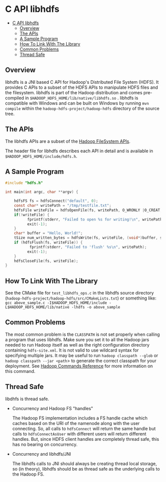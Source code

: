 <!---
  Licensed under the Apache License, Version 2.0 (the "License");
  you may not use this file except in compliance with the License.
  You may obtain a copy of the License at

   http://www.apache.org/licenses/LICENSE-2.0

  Unless required by applicable law or agreed to in writing, software
  distributed under the License is distributed on an "AS IS" BASIS,
  WITHOUT WARRANTIES OR CONDITIONS OF ANY KIND, either express or implied.
  See the License for the specific language governing permissions and
  limitations under the License. See accompanying LICENSE file.
-->

C API libhdfs
=============

* [C API libhdfs](#C_API_libhdfs)
    * [Overview](#Overview)
    * [The APIs](#The_APIs)
    * [A Sample Program](#A_Sample_Program)
    * [How To Link With The Library](#How_To_Link_With_The_Library)
    * [Common Problems](#Common_Problems)
    * [Thread Safe](#Thread_Safe)

Overview
--------

libhdfs is a JNI based C API for Hadoop's Distributed File System (HDFS). It provides C APIs to a subset of the HDFS APIs to manipulate HDFS files and the filesystem. libhdfs is part of the Hadoop distribution and comes pre-compiled in `$HADOOP_HDFS_HOME/lib/native/libhdfs.so` . libhdfs is compatible with Windows and can be built on Windows by running `mvn compile` within the `hadoop-hdfs-project/hadoop-hdfs` directory of the source tree.

The APIs
--------

The libhdfs APIs are a subset of the [Hadoop FileSystem APIs](../../api/org/apache/hadoop/fs/FileSystem.html).

The header file for libhdfs describes each API in detail and is available in `$HADOOP_HDFS_HOME/include/hdfs.h`.

A Sample Program
----------------
```c
#include "hdfs.h"

int main(int argc, char **argv) {

    hdfsFS fs = hdfsConnect("default", 0);
    const char* writePath = "/tmp/testfile.txt";
    hdfsFile writeFile = hdfsOpenFile(fs, writePath, O_WRONLY |O_CREAT, 0, 0, 0);
    if(!writeFile) {
          fprintf(stderr, "Failed to open %s for writing!\n", writePath);
          exit(-1);
    }
    char* buffer = "Hello, World!";
    tSize num_written_bytes = hdfsWrite(fs, writeFile, (void*)buffer, strlen(buffer)+1);
    if (hdfsFlush(fs, writeFile)) {
           fprintf(stderr, "Failed to 'flush' %s\n", writePath);
          exit(-1);
    }
    hdfsCloseFile(fs, writeFile);
}
```

How To Link With The Library
----------------------------

See the CMake file for `test_libhdfs_ops.c` in the libhdfs source directory (`hadoop-hdfs-project/hadoop-hdfs/src/CMakeLists.txt`) or something like: `gcc above_sample.c -I$HADOOP_HDFS_HOME/include -L$HADOOP_HDFS_HOME/lib/native -lhdfs -o above_sample`

Common Problems
---------------

The most common problem is the `CLASSPATH` is not set properly when calling a program that uses libhdfs. Make sure you set it to all the Hadoop jars needed to run Hadoop itself as well as the right configuration directory containing `hdfs-site.xml`. It is not valid to use wildcard syntax for specifying multiple jars. It may be useful to run `hadoop classpath --glob` or `hadoop classpath --jar <path`\> to generate the correct classpath for your deployment. See [Hadoop Commands Reference](../hadoop-common/CommandsManual.html#classpath) for more information on this command.

Thread Safe
-----------

libdhfs is thread safe.

*   Concurrency and Hadoop FS "handles"

    The Hadoop FS implementation includes a FS handle cache which
    caches based on the URI of the namenode along with the user
    connecting. So, all calls to `hdfsConnect` will return the same
    handle but calls to `hdfsConnectAsUser` with different users will
    return different handles. But, since HDFS client handles are
    completely thread safe, this has no bearing on concurrency.

*   Concurrency and libhdfs/JNI

    The libhdfs calls to JNI should always be creating thread local
    storage, so (in theory), libhdfs should be as thread safe as the
    underlying calls to the Hadoop FS.


